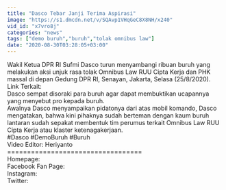 ```yaml
---
title: "Dasco Tebar Janji Terima Aspirasi"
image: "https://s1.dmcdn.net/v/SQAvp1VHqGeC8X8NH/x240"
vid_id: "x7vro8j"
categories: "news"
tags: ["demo buruh","buruh","tolak omnibus law"]
date: "2020-08-30T03:28:05+03:00"
---
```

Wakil Ketua DPR RI Sufmi Dasco turun menyambangi ribuan buruh yang melakukan aksi unjuk rasa tolak Omnibus Law RUU Cipta Kerja dan PHK massal di depan Gedung DPR RI, Senayan, Jakarta, Selasa (25/8/2020).  <br>Link Terkait:  <br>Dasco sempat disoraki para buruh agar dapat membuktikan ucapannya yang menyebut pro kepada buruh.  <br>Awalnya Dasco menyampaikan pidatonya dari atas mobil komando, Dasco mengatakan, bahwa kini pihaknya sudah berteman dengan kaum buruh lantaran sudah sepakat membentuk tim perumus terkait Omnibus Law RUU Cipta Kerja atau klaster ketenagakerjaan.  <br>#Dasco #DemoBuruh #Buruh  <br>Video Editor: Heriyanto  <br>==================================  <br>Homepage:   <br>Facebook Fan Page:   <br>Instagram:   <br>Twitter:  
